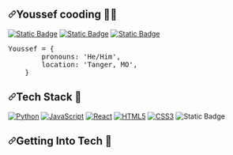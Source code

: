 <article class="markdown-body entry-content container-lg f5" itemprop="text"><h1 dir="auto"><a id="user-content-hannah-gooding-" class="anchor" aria-hidden="true" tabindex="-1" href="#hannah-gooding-"><svg class="octicon octicon-link" viewBox="0 0 16 16" version="1.1" width="16" height="16" aria-hidden="true"><path d="m7.775 3.275 1.25-1.25a3.5 3.5 0 1 1 4.95 4.95l-2.5 2.5a3.5 3.5 0 0 1-4.95 0 .751.751 0 0 1 .018-1.042.751.751 0 0 1 1.042-.018 1.998 1.998 0 0 0 2.83 0l2.5-2.5a2.002 2.002 0 0 0-2.83-2.83l-1.25 1.25a.751.751 0 0 1-1.042-.018.751.751 0 0 1-.018-1.042Zm-4.69 9.64a1.998 1.998 0 0 0 2.83 0l1.25-1.25a.751.751 0 0 1 1.042.018.751.751 0 0 1 .018 1.042l-1.25 1.25a3.5 3.5 0 1 1-4.95-4.95l2.5-2.5a3.5 3.5 0 0 1 4.95 0 .751.751 0 0 1-.018 1.042.751.751 0 0 1-1.042.018 1.998 1.998 0 0 0-2.83 0l-2.5 2.5a1.998 1.998 0 0 0 0 2.83Z"></path></svg></a>Youssef cooding 👨‍💻&zwj;</h1>
    <p dir="auto"><a href="#########" rel="nofollow"><img alt="Static Badge" src="https://img.shields.io/badge/youssefzerbouh.dev-green%22%20alt%3D%22Custom%20Badge%22%3E" style="max-width: 100%;"></a>
    <a href="https://www.linkedin.com/in/youssef-zerbouh-39502b262/" rel="nofollow"><img alt="Static Badge" src="https://img.shields.io/badge/youssef_zerbouh-blue?style=flat&logo=linkedin&logoColor=white" style="max-width: 100%;"></a>
         <a href="#########" rel="nofollow"><img alt="Static Badge" src="https://www.codewars.com/users/Youssefzrr/badges/micro" style="max-width: 100%;"></a>
    <div class="highlight highlight-source-python notranslate position-relative overflow-auto" dir="auto"><pre><span class="pl-v">Youssef</span> <span class="pl-c1">=</span> {
        <span class="pl-s1">pronouns</span>: <span class="pl-s">'He/Him'</span>,
        <span class="pl-s1">location</span>: <span class="pl-s">'Tanger, MO'</span>,
    }</pre><div class="zeroclipboard-container position-absolute right-0 top-0">
        <clipboard-copy aria-label="Copy" class="ClipboardButton btn js-clipboard-copy m-2 p-0 tooltipped-no-delay" data-copy-feedback="Copied!" data-tooltip-direction="w" value="Youssef = {
                pronouns: 'he/him',
                location: 'Tanger,MO',
                current_role: 'Data science Student',
            }
    " tabindex="0" role="button" style="display: none;">
          <svg aria-hidden="true" height="16" viewBox="0 0 16 16" version="1.1" width="16" data-view-component="true" class="octicon octicon-copy js-clipboard-copy-icon m-2">
        <path d="M0 6.75C0 5.784.784 5 1.75 5h1.5a.75.75 0 0 1 0 1.5h-1.5a.25.25 0 0 0-.25.25v7.5c0 .138.112.25.25.25h7.5a.25.25 0 0 0 .25-.25v-1.5a.75.75 0 0 1 1.5 0v1.5A1.75 1.75 0 0 1 9.25 16h-7.5A1.75 1.75 0 0 1 0 14.25Z"></path><path d="M5 1.75C5 .784 5.784 0 6.75 0h7.5C15.216 0 16 .784 16 1.75v7.5A1.75 1.75 0 0 1 14.25 11h-7.5A1.75 1.75 0 0 1 5 9.25Zm1.75-.25a.25.25 0 0 0-.25.25v7.5c0 .138.112.25.25.25h7.5a.25.25 0 0 0 .25-.25v-7.5a.25.25 0 0 0-.25-.25Z"></path>
    </svg>
          <svg aria-hidden="true" height="16" viewBox="0 0 16 16" version="1.1" width="16" data-view-component="true" class="octicon octicon-check js-clipboard-check-icon color-fg-success m-2 d-none">
        <path d="M13.78 4.22a.75.75 0 0 1 0 1.06l-7.25 7.25a.75.75 0 0 1-1.06 0L2.22 9.28a.751.751 0 0 1 .018-1.042.751.751 0 0 1 1.042-.018L6 10.94l6.72-6.72a.75.75 0 0 1 1.06 0Z"></path>
    </svg>
        </clipboard-copy>
      </div></div>
    <h2 dir="auto"><a id="user-content-tech-stack-" class="anchor" aria-hidden="true" tabindex="-1" href="#tech-stack-"><svg class="octicon octicon-link" viewBox="0 0 16 16" version="1.1" width="16" height="16" aria-hidden="true"><path d="m7.775 3.275 1.25-1.25a3.5 3.5 0 1 1 4.95 4.95l-2.5 2.5a3.5 3.5 0 0 1-4.95 0 .751.751 0 0 1 .018-1.042.751.751 0 0 1 1.042-.018 1.998 1.998 0 0 0 2.83 0l2.5-2.5a2.002 2.002 0 0 0-2.83-2.83l-1.25 1.25a.751.751 0 0 1-1.042-.018.751.751 0 0 1-.018-1.042Zm-4.69 9.64a1.998 1.998 0 0 0 2.83 0l1.25-1.25a.751.751 0 0 1 1.042.018.751.751 0 0 1 .018 1.042l-1.25 1.25a3.5 3.5 0 1 1-4.95-4.95l2.5-2.5a3.5 3.5 0 0 1 4.95 0 .751.751 0 0 1-.018 1.042.751.751 0 0 1-1.042.018 1.998 1.998 0 0 0-2.83 0l-2.5 2.5a1.998 1.998 0 0 0 0 2.83Z"></path></svg></a>Tech Stack 🥞</h2>
    <p dir="auto"><a target="_blank" rel="noopener noreferrer nofollow" href="https://camo.githubusercontent.com/d910ff20216dd1e603569e7807fa54c0000c0354e6fed3f674863080c4fec30b/68747470733a2f2f696d672e736869656c64732e696f2f62616467652f2d507974686f6e2d3135373242363f7374796c653d666c6174266c6f676f3d707974686f6e266c6f676f436f6c6f723d7768697465266c696e6b3d2f"><img src="https://camo.githubusercontent.com/d910ff20216dd1e603569e7807fa54c0000c0354e6fed3f674863080c4fec30b/68747470733a2f2f696d672e736869656c64732e696f2f62616467652f2d507974686f6e2d3135373242363f7374796c653d666c6174266c6f676f3d707974686f6e266c6f676f436f6c6f723d7768697465266c696e6b3d2f" alt="Python" data-canonical-src="https://img.shields.io/badge/-Python-1572B6?style=flat&amp;logo=python&amp;logoColor=white&amp;link=/" style="max-width: 100%;"></a>
    <a target="_blank" rel="noopener noreferrer nofollow" href="https://camo.githubusercontent.com/d84346834782883c91f4a71278173ef23bef6d44f4d16455c9f54f12ed1513cb/68747470733a2f2f696d672e736869656c64732e696f2f62616467652f2d446a616e676f2d3135373242363f7374796c653d666c6174266c6f676f3d646a616e676f266c6f676f436f6c6f723d7768697465266c696e6b3d2f">
    <a target="_blank" rel="noopener noreferrer nofollow" href="https://camo.githubusercontent.com/dd6ef416683dec0e378e904a42bfb782c404e36ea2bffe933459bdf950a5086a/68747470733a2f2f696d672e736869656c64732e696f2f62616467652f2d4a6176615363726970742d3135373242363f7374796c653d666c6174266c6f676f3d6a617661736372697074266c6f676f436f6c6f723d7768697465266c696e6b3d2f"><img src="https://camo.githubusercontent.com/dd6ef416683dec0e378e904a42bfb782c404e36ea2bffe933459bdf950a5086a/68747470733a2f2f696d672e736869656c64732e696f2f62616467652f2d4a6176615363726970742d3135373242363f7374796c653d666c6174266c6f676f3d6a617661736372697074266c6f676f436f6c6f723d7768697465266c696e6b3d2f" alt="JavaScript" data-canonical-src="https://img.shields.io/badge/-JavaScript-1572B6?style=flat&amp;logo=javascript&amp;logoColor=white&amp;link=/" style="max-width: 100%;"></a>
    <a target="_blank" rel="noopener noreferrer nofollow" href="https://camo.githubusercontent.com/a9d647fb31fe1229cd7c8e5d3d82d8c65f0177aa8b4800932811254a0931f25b/68747470733a2f2f696d672e736869656c64732e696f2f62616467652f2d52656163742d3135373242363f7374796c653d666c6174266c6f676f3d7265616374266c6f676f436f6c6f723d7768697465266c696e6b3d2f"><img src="https://camo.githubusercontent.com/a9d647fb31fe1229cd7c8e5d3d82d8c65f0177aa8b4800932811254a0931f25b/68747470733a2f2f696d672e736869656c64732e696f2f62616467652f2d52656163742d3135373242363f7374796c653d666c6174266c6f676f3d7265616374266c6f676f436f6c6f723d7768697465266c696e6b3d2f" alt="React" data-canonical-src="https://img.shields.io/badge/-React-1572B6?style=flat&amp;logo=react&amp;logoColor=white&amp;link=/" style="max-width: 100%;"></a>
    <a target="_blank" rel="noopener noreferrer nofollow" href="https://camo.githubusercontent.com/0253f5ffe02c965e7fb63a680f46cf50e3ee3e5eb501ba56e65d1fcb86583ea6/68747470733a2f2f696d672e736869656c64732e696f2f62616467652f2d48544d4c352d3135373242363f7374796c653d666c6174266c6f676f3d68746d6c35266c6f676f436f6c6f723d7768697465266c696e6b3d2f"><img src="https://camo.githubusercontent.com/0253f5ffe02c965e7fb63a680f46cf50e3ee3e5eb501ba56e65d1fcb86583ea6/68747470733a2f2f696d672e736869656c64732e696f2f62616467652f2d48544d4c352d3135373242363f7374796c653d666c6174266c6f676f3d68746d6c35266c6f676f436f6c6f723d7768697465266c696e6b3d2f" alt="HTML5" data-canonical-src="https://img.shields.io/badge/-HTML5-1572B6?style=flat&amp;logo=html5&amp;logoColor=white&amp;link=/" style="max-width: 100%;"></a>
    <a target="_blank" rel="noopener noreferrer nofollow" href="https://camo.githubusercontent.com/730e42a3337c23696c982406f7f2f945f7a8cbbd8d45b813dadf91a66e3f3fb3/68747470733a2f2f696d672e736869656c64732e696f2f62616467652f2d435353332d3135373242363f7374796c653d666c6174266c6f676f3d63737333266c6f676f436f6c6f723d7768697465266c696e6b3d2f"><img src="https://camo.githubusercontent.com/730e42a3337c23696c982406f7f2f945f7a8cbbd8d45b813dadf91a66e3f3fb3/68747470733a2f2f696d672e736869656c64732e696f2f62616467652f2d435353332d3135373242363f7374796c653d666c6174266c6f676f3d63737333266c6f676f436f6c6f723d7768697465266c696e6b3d2f" alt="CSS3" data-canonical-src="https://img.shields.io/badge/-CSS3-1572B6?style=flat&amp;logo=css3&amp;logoColor=white&amp;link=/" style="max-width: 100%;"></a>
    <img alt="Static Badge" src="https://img.shields.io/badge/C-blue?style=flat&logo=C&logoColor=white">
    <a target="_blank" rel="noopener noreferrer nofollow" href="https://camo.githubusercontent.com/45c9a6510338576ad8655d2f16538a51ca0debe9fc7f22f684b54b8d2841d21a/68747470733a2f2f696d672e736869656c64732e696f2f62616467652f2d506f7374677265732d3135373242363f7374796c653d666c6174266c6f676f3d706f737467726573716c266c6f676f436f6c6f723d7768697465266c696e6b3d2f">  <br>
    <h2 dir="auto"><a id="user-content-getting-into-tech-" class="anchor" aria-hidden="true" tabindex="-1" href="#getting-into-tech-"><svg class="octicon octicon-link" viewBox="0 0 16 16" version="1.1" width="16" height="16" aria-hidden="true"><path d="m7.775 3.275 1.25-1.25a3.5 3.5 0 1 1 4.95 4.95l-2.5 2.5a3.5 3.5 0 0 1-4.95 0 .751.751 0 0 1 .018-1.042.751.751 0 0 1 1.042-.018 1.998 1.998 0 0 0 2.83 0l2.5-2.5a2.002 2.002 0 0 0-2.83-2.83l-1.25 1.25a.751.751 0 0 1-1.042-.018.751.751 0 0 1-.018-1.042Zm-4.69 9.64a1.998 1.998 0 0 0 2.83 0l1.25-1.25a.751.751 0 0 1 1.042.018.751.751 0 0 1 .018 1.042l-1.25 1.25a3.5 3.5 0 1 1-4.95-4.95l2.5-2.5a3.5 3.5 0 0 1 4.95 0 .751.751 0 0 1-.018 1.042.751.751 0 0 1-1.042.018 1.998 1.998 0 0 0-2.83 0l-2.5 2.5a1.998 1.998 0 0 0 0 2.83Z"></path></svg></a>Getting Into Tech 🤖</h2>
    <p dir="auto"></p>
    </article>
    
